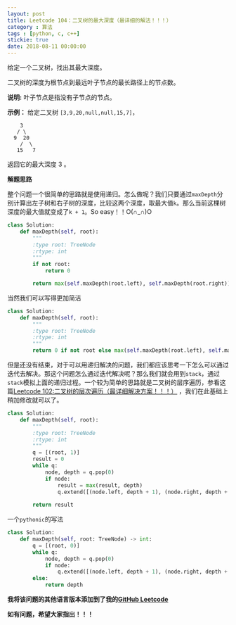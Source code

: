 ```yaml
---
layout: post
title: Leetcode 104：二叉树的最大深度（最详细的解法！！！）
category : 算法
tags : [python, c, c++]
stickie: true
date: 2018-08-11 00:00:00
---
```


给定一个二叉树，找出其最大深度。

二叉树的深度为根节点到最远叶子节点的最长路径上的节点数。

**说明:** 叶子节点是指没有子节点的节点。

**示例：**
给定二叉树 `[3,9,20,null,null,15,7]`，

```
    3
   / \
  9  20
    /  \
   15   7
```

返回它的最大深度 3 。

**解题思路**

整个问题一个很简单的思路就是使用递归。怎么做呢？我们只要通过`maxDepth`分别计算出左子树和右子树的深度，比较这两个深度，取最大值`k`。那么当前这棵树深度的最大值就变成了`k + 1`。So easy！！O(∩_∩)O

```python
class Solution:
    def maxDepth(self, root):
        """
        :type root: TreeNode
        :rtype: int
        """
        if not root:
            return 0

        return max(self.maxDepth(root.left), self.maxDepth(root.right)) + 1
```

当然我们可以写得更加简洁

```python
class Solution:
    def maxDepth(self, root):
        """
        :type root: TreeNode
        :rtype: int
        """
        return 0 if not root else max(self.maxDepth(root.left), self.maxDepth(root.right)) + 1
```

但是还没有结束，对于可以用递归解决的问题，我们都应该思考一下怎么可以通过迭代去解决。那这个问题怎么通过迭代解决呢？那么我们就会用到`stack`，通过`stack`模拟上面的递归过程。一个较为简单的思路就是二叉树的层序遍历，参看这篇[Leetcode 102:二叉树的层次遍历（最详细解决方案！！！）](http://blog.csdn.net/qq_17550379/article/details/80824320)  ，我们在此基础上稍加修改就可以了。

```python
class Solution:
    def maxDepth(self, root):
        """
        :type root: TreeNode
        :rtype: int
        """
        q = [(root, 1)]
        result = 0
        while q:
            node, depth = q.pop(0)
            if node:
                result = max(result, depth)
                q.extend([(node.left, depth + 1), (node.right, depth + 1)])
                
        return result
```

一个`pythonic`的写法

```python
class Solution:
    def maxDepth(self, root: TreeNode) -> int:
        q = [(root, 0)]
        while q:
            node, depth = q.pop(0)
            if node:
                q.extend([(node.left, depth + 1), (node.right, depth + 1)])
        else:
            return depth
```

**我将该问题的其他语言版本添加到了我的[GitHub Leetcode](https://github.com/luliyucoordinate/Leetcode)**

**如有问题，希望大家指出！！！**